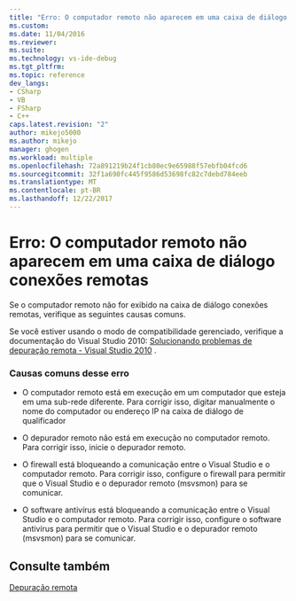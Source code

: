 ```yaml
---
title: "Erro: O computador remoto não aparecem em uma caixa de diálogo conexões remotas | Microsoft Docs"
ms.custom: 
ms.date: 11/04/2016
ms.reviewer: 
ms.suite: 
ms.technology: vs-ide-debug
ms.tgt_pltfrm: 
ms.topic: reference
dev_langs:
- CSharp
- VB
- FSharp
- C++
caps.latest.revision: "2"
author: mikejo5000
ms.author: mikejo
manager: ghogen
ms.workload: multiple
ms.openlocfilehash: 72a891219b24f1cb80ec9e65988f57ebfb04fcd6
ms.sourcegitcommit: 32f1a690fc445f9586d53698fc82c7debd784eeb
ms.translationtype: MT
ms.contentlocale: pt-BR
ms.lasthandoff: 12/22/2017
---
```

# <a name="error-remote-machine-does-not-appear-in-a-remote-connections-dialog"></a>Erro: O computador remoto não aparecem em uma caixa de diálogo conexões remotas
Se o computador remoto não for exibido na caixa de diálogo conexões remotas, verifique as seguintes causas comuns.  
  
 Se você estiver usando o modo de compatibilidade gerenciado, verifique a documentação do Visual Studio 2010: [Solucionando problemas de depuração remota - Visual Studio 2010](https://msdn.microsoft.com/en-us/library/2ys11ead\(v=vs.100\).aspx) .  
  
### <a name="common-causes-for-this-error"></a>Causas comuns desse erro  
  
-   O computador remoto está em execução em um computador que esteja em uma sub-rede diferente. Para corrigir isso, digitar manualmente o nome do computador ou endereço IP na caixa de diálogo de qualificador  
  
-   O depurador remoto não está em execução no computador remoto. Para corrigir isso, inicie o depurador remoto.  
  
-   O firewall está bloqueando a comunicação entre o Visual Studio e o computador remoto. Para corrigir isso, configure o firewall para permitir que o Visual Studio e o depurador remoto (msvsmon) para se comunicar.  
  
-   O software antivírus está bloqueando a comunicação entre o Visual Studio e o computador remoto. Para corrigir isso, configure o software antivírus para permitir que o Visual Studio e o depurador remoto (msvsmon) para se comunicar.  
  
## <a name="see-also"></a>Consulte também  
 [Depuração remota](../debugger/remote-debugging.md)